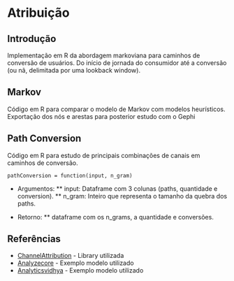 # Atribuição

## Introdução
Implementação em R da abordagem markoviana para caminhos de conversão de usuários. Do início de jornada do consumidor até a conversão (ou nã, delimitada por uma lookback window).

## Markov
Código em R para comparar o modelo de Markov com modelos heurísticos. Exportação dos nós e arestas para posterior estudo com o Gephi

## Path Conversion
Código em R para estudo de principais combinações de canais em caminhos de conversão.

```
pathConversion = function(input, n_gram)
```

* Argumentos: 
** input: Dataframe com 3 colunas (paths, quantidade e conversion).
** n_gram: Inteiro que representa o tamanho da quebra dos paths.

* Retorno:
** dataframe com os n_grams, a quantidade e conversões.

## Referências
* [ChannelAttribution](https://cran.r-project.org/web/packages/ChannelAttribution/ChannelAttribution.pdf) - Library utilizada
* [Analyzecore](https://analyzecore.com/2016/08/03/attribution-model-r-part-1/) - Exemplo modelo utilizado
* [Analyticsvidhya](https://www.analyticsvidhya.com/blog/2018/01/channel-attribution-modeling-using-markov-chains-in-r/) - Exemplo modelo utilizado
